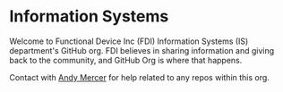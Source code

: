 # Information Systems

Welcome to Functional Device Inc (FDI) Information Systems (IS) department's GitHub org. FDI believes in sharing information and giving back to the community, and GitHub Org is where that happens.

Contact with [Andy Mercer]([https://pages.github.com/](mailto:a.mercer@functionaldevices.com)) for help related to any repos within this org.
